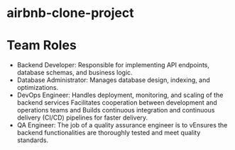 # airbnb-clone-project

# Team Roles
* Backend Developer: Responsible for implementing API endpoints, database schemas, and business logic.
* Database Administrator: Manages database design, indexing, and optimizations.
* DevOps Engineer: Handles deployment, monitoring, and scaling of the backend services Facilitates cooperation between development and operations teams and Builds continuous integration and continuous delivery (CI/CD) pipelines for faster delivery.
* QA Engineer: The job of a quality assurance engineer is to vEnsures the backend functionalities are thoroughly tested and meet quality standards.

